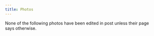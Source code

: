 ```yaml
---
title: Photos
---
```


None of the following photos have been edited in post unless their page says otherwise.

